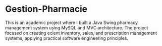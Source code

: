 # Gestion-Pharmacie
This is an academic project where I built a Java Swing pharmacy management system using MySQL and MVC architecture. The project focused on creating ecient inventory, sales, and prescription management systems, applying practical software engineering principles.
